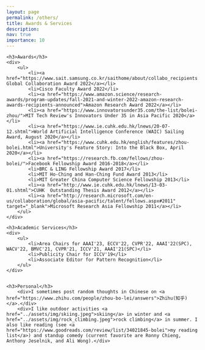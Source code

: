 ```yaml
---
layout: page
permalink: /others/
title: Awards & Services
description: 
nav: true
importance: 10
---
```

<div>

    <h3>Awards</h3>
	<div>
        <ul>
            <li><a href="https://www.sait.samsung.co.kr/saithome/about/collabo_recipients.do">Samsung Global Collaboration Award 2022</a></li>
            <li>Cisco Faculty Award 2022</li>
            <li><a href="https://www.amazon.science/research-awards/program-updates/fall-2021-and-winter-2022-amazon-research-awards-recipients-announced">Amazon Research Award 2022</a></li>
        	<li><a href="https://www.innovatorsunder35.com/the-list/bolei-zhou/">MIT Tech Review's Innovators Under 35 in Asia Pacific 2020</a></li>
        	<li><a href="https://www.ie.cuhk.edu.hk/lnews/20-07-12.shtml">World Artificial Intelligence Conference (WAIC) Sailing Award, August 2020</a></li>
        	<li><a href="https://www.cuhk.edu.hk/english/features/zhou-bolei.html">University's Feature Story: Into the Black Box, April 2020</a></li>
            <li><a href="https://research.fb.com/fellows/zhou-bolei/">Facebook Fellowship Award 2016-2018</a></li>
            <li>BRC & LING Fellowship Award 2017</li>
            <li>MIT Ho-Ching and Han-Ching Fund Award 2013</li>
            <li>MIT Greater China Computer Science Fellowship 2013</li>
            <li><a href="http://www.ie.cuhk.edu.hk/lnews/13-03-01.shtml">CUHK  Outstanding Thesis Award 2012</a></li>
            <li><a href="http://research.microsoft.com/en-us/collaboration/global/asia-pacific/talent/fellows.aspx#2011" target="_blank">Microsoft Research Asia Fellowship 2011</a></li>
        </ul>    
	</div>

    <h3>Academic Services</h3>
    <div>
        <ul>
            <li>Area Chairs for AAAI'23, ECCV'22, CVPR'22, AAAI'22(SPC), WACV'22, BMVC'21, CVPR'21, ICCV'21, AAAI'21(SPC)</li>
            <li>Publicity Chair for ICCV'19</li>
            <li>Associate Editor for Pattern Recognition</li>
        </ul>    
    </div>


	<h3>Personal</h3>
        <div>I sometimes post random thoughts in Chinese on <a href="https://www.zhihu.com/people/zhou-bo-lei/answers">Zhihu(知乎)</a>.</div>
		<div>I like outdoor activities <a href="../assets/img/skiing.jpeg">skiing</a> in winter and <a href="../assets/img/rock_climbing.jpeg">rock climbing</a> in summer. I also like reading (see <a href="https://www.goodreads.com/review/list/34021845-bolei">my reading list</a>) and standup comedy (current favorite are Ronny Chieng, Anthony Jeselnik, and Ali Wong).</div>

</div>
